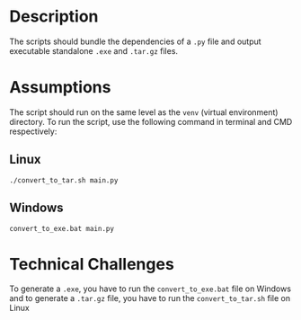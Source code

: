 # Description
The scripts should bundle the dependencies of a `.py` file and output executable standalone `.exe` and `.tar.gz` files.

# Assumptions
The script should run on the same level as the `venv` (virtual environment) directory. To run the script, use the following command in terminal and CMD respectively:

## Linux
```./convert_to_tar.sh main.py```

## Windows
```convert_to_exe.bat main.py```

# Technical Challenges
To generate a `.exe`, you have to run the `convert_to_exe.bat` file on Windows and to generate a `.tar.gz` file, you have to run the `convert_to_tar.sh` file on Linux
